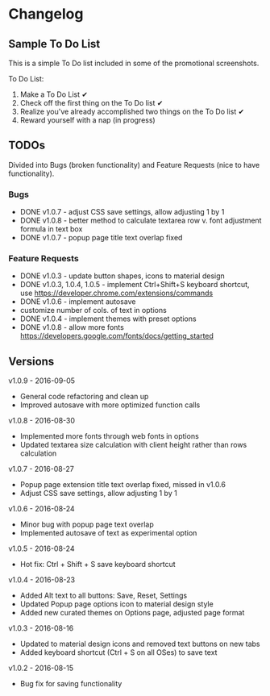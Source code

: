 # Changelog

## Sample To Do List
This is a simple To Do list included in some of the promotional screenshots.

To Do List:

1. Make a To Do List ✔
2. Check off the first thing on the To Do list ✔
3. Realize you've already accomplished two things on the To Do list ✔
4. Reward yourself with a nap (in progress)

## TODOs
Divided into Bugs (broken functionality) and Feature Requests (nice to have functionality).

### Bugs
- DONE v1.0.7 - adjust CSS save settings, allow adjusting 1 by 1
- DONE v1.0.8 - better method to calculate textarea row v. font adjustment formula in text box
- DONE v1.0.7 - popup page title text overlap fixed

### Feature Requests
- DONE v1.0.3 - update button shapes, icons to material design
- DONE v1.0.3, 1.0.4, 1.0.5 - implement Ctrl+Shift+S keyboard shortcut, use https://developer.chrome.com/extensions/commands
- DONE v1.0.6 - implement autosave
- customize number of cols. of text in options
- DONE v1.0.4 - implement themes with preset options
- DONE v1.0.8 - allow more fonts https://developers.google.com/fonts/docs/getting_started


## Versions

v1.0.9 - 2016-09-05
- General code refactoring and clean up
- Improved autosave with more optimized function calls

v1.0.8 - 2016-08-30
- Implemented more fonts through web fonts in options
- Updated textarea size calculation with client height rather than rows calculation

v1.0.7 - 2016-08-27
- Popup page extension title text overlap fixed, missed in v1.0.6
- Adjust CSS save settings, allow adjusting 1 by 1

v1.0.6 - 2016-08-24
- Minor bug with popup page text overlap
- Implemented autosave of text as experimental option

v1.0.5 - 2016-08-24
- Hot fix: Ctrl + Shift + S save keyboard shortcut

v1.0.4 - 2016-08-23
- Added Alt text to all buttons: Save, Reset, Settings
- Updated Popup page options icon to material design style
- Added new curated themes on Options page, adjusted page format

v1.0.3 - 2016-08-16
- Updated to material design icons and removed text buttons on new tabs
- Added keyboard shortcut (Ctrl + S on all OSes) to save text

v1.0.2 - 2016-08-15
- Bug fix for saving functionality

